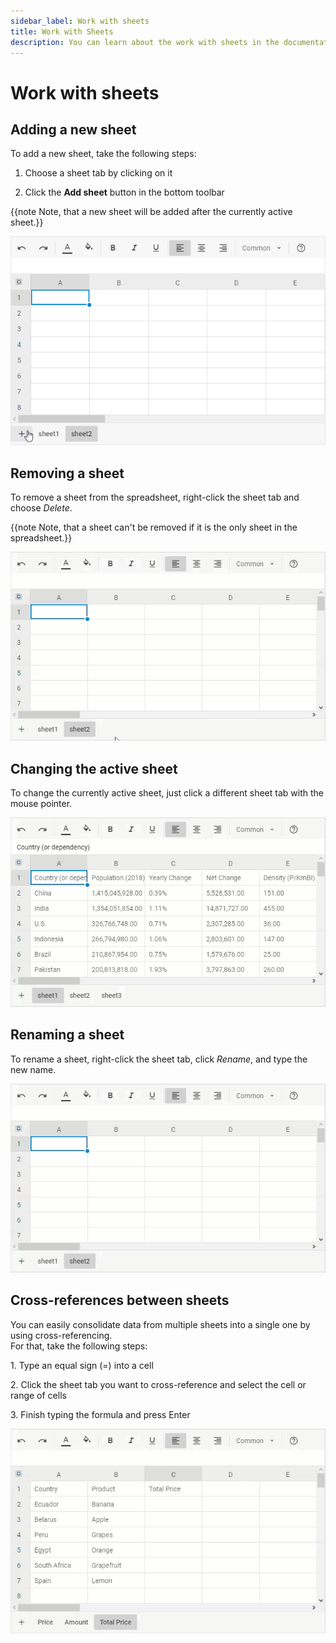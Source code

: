 ```yaml
---
sidebar_label: Work with sheets
title: Work with Sheets
description: You can learn about the work with sheets in the documentation of the DHTMLX JavaScript Spreadsheet library. Browse developer guides and API reference, try out code examples and live demos, and download a free 30-day evaluation version of DHTMLX Spreadsheet.
---
```


# Work with sheets

## Adding a new sheet

To add a new sheet, take the following steps:

1. Choose a sheet tab by clicking on it

2. Click the **Add sheet** button in the bottom toolbar

{{note Note, that a new sheet will be added after the currently active sheet.}}

![Add sheet](assets/add_sheet.png)

## Removing a sheet

To remove a sheet from the spreadsheet, right-click the sheet tab and choose *Delete*.

{{note Note, that a sheet can't be removed if it is the only sheet in the spreadsheet.}}

![Remove sheet](assets/remove_sheet.gif)

## Changing the active sheet

To change the currently active sheet, just click a different sheet tab with the mouse pointer.

![Change active sheet](assets/change_active_sheet.gif)

## Renaming a sheet

To rename a sheet, right-click the sheet tab, click *Rename*, and type the new name.

![Rename sheet](assets/rename_sheet.gif)

## Cross-references between sheets

You can easily consolidate data from multiple sheets into a single one by using cross-referencing. <br> For that, take the following steps:

1\.  Type an equal sign (=) into a cell

2\.  Click the sheet tab you want to cross-reference and select the cell or range of cells

3\.  Finish typing the formula and press Enter

![Using formulas](assets/using_formulas.gif)
